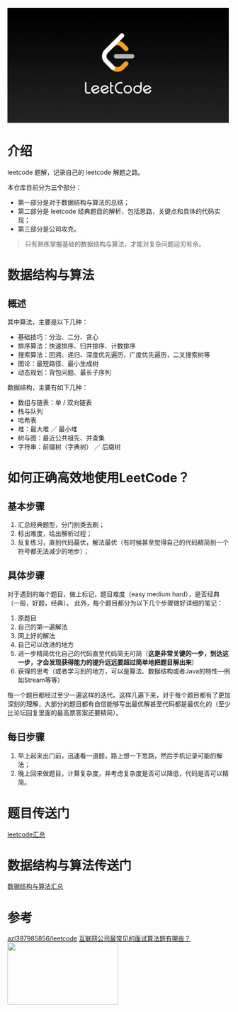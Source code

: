 ![leetcode.jpeg](./.images/leetcode.jpeg)

# 介绍
leetcode 题解，记录自己的 leetcode 解题之路。

本仓库目前分为**三个**部分：
- 第一部分是对于数据结构与算法的总结；
- 第二部分是 leetcode 经典题目的解析，包括思路，关键点和具体的代码实现；
- 第三部分是公司攻克。

> 只有熟练掌握基础的数据结构与算法，才能对复杂问题迎刃有余。


# 数据结构与算法
## 概述
其中算法，主要是以下几种：

- 基础技巧：分治、二分、贪心
- 排序算法：快速排序、归并排序、计数排序
- 搜索算法：回溯、递归、深度优先遍历，广度优先遍历，二叉搜索树等
- 图论：最短路径、最小生成树
- 动态规划：背包问题、最长子序列

数据结构，主要有如下几种：

- 数组与链表：单 / 双向链表
- 栈与队列
- 哈希表
- 堆：最大堆 ／ 最小堆
- 树与图：最近公共祖先、并查集
- 字符串：前缀树（字典树） ／ 后缀树


# 如何正确高效地使用LeetCode？
## 基本步骤
1. 汇总经典题型，分门别类去刷；
2. 标出难度，给出解析过程；
3. 反复练习，直到代码最优，解法最优（有时候甚至觉得自己的代码精简到一个符号都无法减少的地步）；


## 具体步骤
对于遇到的每个题目，做上标记，题目难度（easy medium hard），是否经典（一般，好题，经典）。
此外，每个题目都分为以下几个步骤做好详细的笔记：
1. 原题目
2. 自己的第一遍解法
3. 网上好的解法
4. 自己可以改进的地方
5. 进一步精简优化自己的代码直至代码简无可简（**这是非常关键的一步，到达这一步，才会发现获得能力的提升远远要超过简单地把题目解出来**）
6. 获得的思考（或者学习到的地方，可以是算法、数据结构或者Java的特性—例如Stream等等）

每一个题目都经过至少一遍这样的迭代。这样几遍下来，对于每个题目都有了更加深刻的理解，大部分的题目都有自信能够写出最优解甚至代码都是最优化的（至少比论坛回复里面的最高票答案还要精简）。


## 每日步骤
1. 早上起来出门前，迅速看一道题，路上想一下思路，然后手机记录可能的解法；
2. 晚上回来做题目，计算复杂度，并考虑复杂度是否可以降低，代码是否可以精简。


# 题目传送门
[leetcode汇总](./leetcode汇总.md)


# 数据结构与算法传送门
[数据结构与算法汇总](./数据结构与算法汇总.md)



# 参考
[azl397985856/leetcode](https://github.com/azl397985856/leetcode)
[互联网公司最常见的面试算法题有哪些？](https://www.zhihu.com/question/24964987/answer/586425979)
<img src="https://github.com/zhenweicode/programming/blob/master/.images/test.jpg" width="250" height="140">